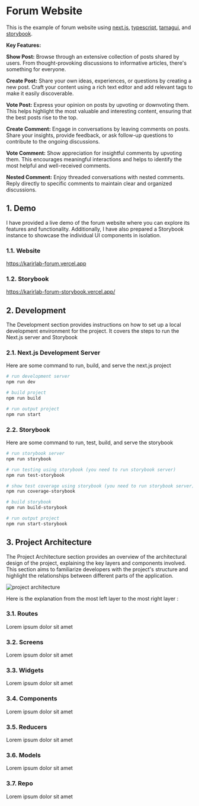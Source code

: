 # Forum Website

This is the example of forum website using [next.js](https://nextjs.org/), [typescript](https://www.typescriptlang.org/), [tamagui](https://tamagui.dev/), and [storybook](https://storybook.js.org/).

**Key Features:**

**Show Post:** Browse through an extensive collection of posts shared by users. From thought-provoking discussions to informative articles, there's something for everyone.

**Create Post:** Share your own ideas, experiences, or questions by creating a new post. Craft your content using a rich text editor and add relevant tags to make it easily discoverable.

**Vote Post:** Express your opinion on posts by upvoting or downvoting them. This helps highlight the most valuable and interesting content, ensuring that the best posts rise to the top.

**Create Comment:** Engage in conversations by leaving comments on posts. Share your insights, provide feedback, or ask follow-up questions to contribute to the ongoing discussions.

**Vote Comment:** Show appreciation for insightful comments by upvoting them. This encourages meaningful interactions and helps to identify the most helpful and well-received comments.

**Nested Comment:** Enjoy threaded conversations with nested comments. Reply directly to specific comments to maintain clear and organized discussions.

## 1. Demo

I have provided a live demo of the forum website where you can explore its features and functionality. Additionally, I have also prepared a Storybook instance to showcase the individual UI components in isolation.

### 1.1. Website

https://karirlab-forum.vercel.app

### 1.2. Storybook

https://karirlab-forum-storybook.vercel.app/

## 2. Development

The Development section provides instructions on how to set up a local development environment for the project. It covers the steps to run the Next.js server and Storybook

### 2.1. Next.js Development Server

Here are some command to run, build, and serve the next.js project

```bash
# run development server
npm run dev

# build project
npm run build

# run output project
npm run start
```

### 2.2. Storybook

Here are some command to run, test, build, and serve the storybook

```bash
# run storybook server
npm run storybook

# run testing using storybook (you need to run storybook server)
npm run test-storybook

# show test coverage using storybook (you need to run storybook server)
npm run coverage-storybook

# build storybook
npm run build-storybook

# run output project
npm run start-storybook
```

## 3. Project Architecture

The Project Architecture section provides an overview of the architectural design of the project, explaining the key layers and components involved. This section aims to familiarize developers with the project's structure and highlight the relationships between different parts of the application.

![project architecture](https://i.ibb.co/y6zx0nt/Forum-Project-Architecture.jpg)

Here is the explanation from the most left layer to the most right layer :

### 3.1. Routes

Lorem ipsum dolor sit amet

### 3.2. Screens

Lorem ipsum dolor sit amet

### 3.3. Widgets

Lorem ipsum dolor sit amet

### 3.4. Components

Lorem ipsum dolor sit amet

### 3.5. Reducers

Lorem ipsum dolor sit amet

### 3.6. Models

Lorem ipsum dolor sit amet

### 3.7. Repo

Lorem ipsum dolor sit amet
